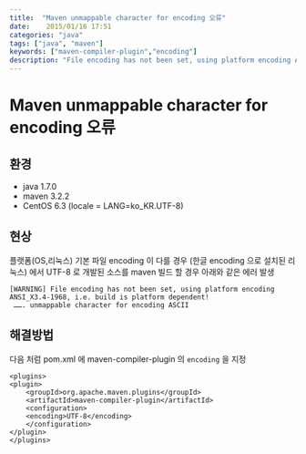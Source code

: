 ```yaml
---
title:  "Maven unmappable character for encoding 오류"
date:    2015/01/16 17:51
categories: "java"
tags: ["java", "maven"]
keywords: ["maven-compiler-plugin","encoding"]
description: "File encoding has not been set, using platform encoding ANSI_X3.4-1968, i.e. build is platform dependent!"
---
```


# Maven unmappable character for encoding 오류

## 환경

- java 1.7.0
- maven 3.2.2
- CentOS 6.3 (locale = LANG=ko_KR.UTF-8)

## 현상

플랫폼(OS,리눅스) 기본 파일 encoding 이 다를 경우 (한글 encoding 으로 설치된 리눅스) 에서
UTF-8 로 개발된 소스를 maven 빌드 할 경우 아래와 같은 에러 발생

```
[WARNING] File encoding has not been set, using platform encoding ANSI_X3.4-1968, i.e. build is platform dependent!
 ……. unmappable character for encoding ASCII
 ```

## 해결방법

다음 처럼 pom.xml 에 maven-compiler-plugin 의 `encoding` 을 지정

```
<plugins>
<plugin>
    <groupId>org.apache.maven.plugins</groupId>
    <artifactId>maven-compiler-plugin</artifactId>
    <configuration>
    <encoding>UTF-8</encoding>              
    </configuration>
</plugin>
</plugins>
```
